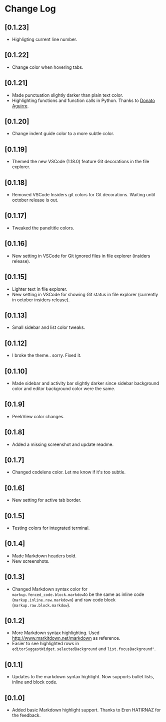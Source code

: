 # Change Log

## [0.1.23]

- Highligting current line number.

## [0.1.22]

- Change color when hovering tabs.

## [0.1.21]

- Made punctuation slightly darker than plain text color.
- Highlighting functions and function calls in Python. Thanks to [Donato Aguirre](https://github.com/donatoaguirre24).

## [0.1.20]

- Change indent guide color to a more subtle color.

## [0.1.19]

- Themed the new VSCode (1.18.0) feature Git decorations in the file explorer.


## [0.1.18]

- Removed VSCode Insiders git colors for Git decorations. Waiting until october release is out.

## [0.1.17]

- Tweaked the paneltitle colors.

## [0.1.16]

- New setting in VSCode for Git ignored files in file explorer (insiders release).

## [0.1.15]

- Lighter text in file explorer.
- New setting in VSCode for showing Git status in file explorer (currently in october insiders release).

## [0.1.13]

- Small sidebar and list color tweaks.

## [0.1.12]

- I broke the theme.. sorry. Fixed it.

## [0.1.10]

- Made sidebar and activity bar slightly darker since sidebar background color and editor background color were the same.

## [0.1.9]

- PeekView color changes.

## [0.1.8]

- Added a missing screenshot and update readme.

## [0.1.7]

- Changed codelens color. Let me know if it's too subtle.

## [0.1.6]

- New setting for active tab border.

## [0.1.5]

- Testing colors for integrated terminal.

## [0.1.4]

- Made Markdown headers bold.
- New screenshots.

## [0.1.3]

- Changed Markdown syntax color for `markup.fenced_code.block.markdow`to be the same as inline code (`markup.inline.raw.markdown`) and raw code block (`markup.raw.block.markdow`).

## [0.1.2]

- More Markdown syntax highlighting. Used http://www.markitdown.net/markdown as reference.
- Easier to see highlighted rows in `editorSuggestWidget.selectedBackground` and `list.focusBackground"`.

## [0.1.1]

- Updates to the markdown syntax highlight. Now supports bullet lists, inline and block code.

## [0.1.0]

- Added basic Markdown highlight support. Thanks to Eren HATIRNAZ for the feedback.
